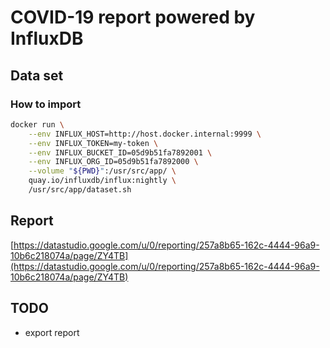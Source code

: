 # COVID-19 report powered by InfluxDB

## Data set

### How to import
```bash
docker run \
    --env INFLUX_HOST=http://host.docker.internal:9999 \
    --env INFLUX_TOKEN=my-token \
    --env INFLUX_BUCKET_ID=05d9b51fa7892001 \
    --env INFLUX_ORG_ID=05d9b51fa7892000 \
    --volume "${PWD}":/usr/src/app/ \
    quay.io/influxdb/influx:nightly \
    /usr/src/app/dataset.sh
```

## Report

[https://datastudio.google.com/u/0/reporting/257a8b65-162c-4444-96a9-10b6c218074a/page/ZY4TB](https://datastudio.google.com/u/0/reporting/257a8b65-162c-4444-96a9-10b6c218074a/page/ZY4TB)

## TODO 

- export report
